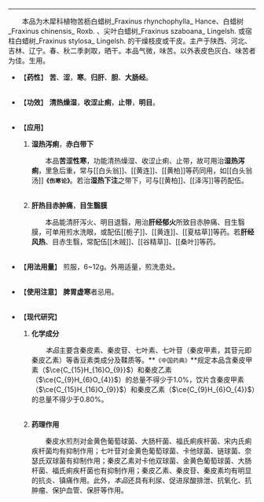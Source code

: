 ---

&emsp;&emsp;本品为木犀科植物苦枥白蜡树_Fraxinus rhynchophylla_ Hance、白蜡树_Fraxinus chinensis_ Roxb. 、尖叶白蜡树_Fraxinus szaboana_ Lingelsh. 或宿柱白蜡树_Fraxinus stylosa_ Lingelsh. 的干燥枝皮或干皮。主产于陕西、河北、吉林、辽宁。春、秋二季剥取，晒干。本品气微，味苦。以外表皮色灰白、味苦者为佳。生用。

- 【**药性**】
	**苦**、**涩**，**寒**。**归肝**、**胆**、**大肠经**。<br></br>

- 【**功效**】
	**清热燥湿**，**收涩止痢**，**止带**，**明目**。<br></br>

- 【**应用**】
	1. **湿热泻痢**，**赤白带下**
		
		&emsp;&emsp;本品**苦涩性寒**，功能清热燥湿、收涩止痢、止带，故可用治**湿热泻痢**，里急后重，常与[[白头翁]]、[[黄连]]、[[黄柏]]等药同用，如[[白头翁汤]]**`《伤寒论》`**。若治**湿热下注**之带下，可与[[黄柏]]、[[泽泻]]等药配伍。<br></br>
	
	2. **肝热目赤肿痛**，**目生翳膜**
		
		&emsp;&emsp;本品能清肝泻火、明目退翳，用治**肝经郁火**所致目赤肿痛、目生翳膜，可单用煎水洗眼，或配伍[[栀子]]、[[黄连]]、[[夏枯草]]等药。若**肝经风热**、目赤生翳，常配伍[[木贼]]、[[谷精草]]、[[桑叶]]等药。<br></br>

- 【**用法用量**】
	煎服，6~12g。外用适量，煎洗患处。<br></br>

- 【**使用注意**】
	**脾胃虚寒**者忌用。<br></br>

- 【**现代研究**】
	1. **化学成分**
		
		&emsp;&emsp;<dfn>本品</dfn>主要含秦皮素、秦皮苷、七叶素、七叶苷（秦皮甲素，其苷元即秦皮乙素）等香豆素类成分及鞣质等。**`《中国药典》`**规定本品含秦皮甲素（$\ce{C_{15}H_{16}O_{9}}$）和秦皮乙素（$\ce{C_{9}H_{6}O_{4}}$）的总量不得少于1.0%，饮片含秦皮甲素（$\ce{C_{15}H_{16}O_{9}}$）和秦皮乙素（$\ce{C_{9}H_{6}O_{4}}$）的总量不得少于0.80%。<br></br>
	
	2. **药理作用**
		
		&emsp;&emsp;秦皮水煎剂对金黄色葡萄球菌、大肠杆菌、福氏痢疾杆菌、宋内氏痢疾杆菌均有抑制作用；七叶苷对金黄色葡萄球菌、卡他球菌、链球菌、奈瑟氏双球菌有抑制作用；秦皮乙素对卡他双球菌、金黄色葡萄球菌、大肠杆菌、福氏痢疾杆菌也有抑制作用；秦皮乙素、秦皮苷、秦皮素均有明显的抗炎<dfn>、</dfn>镇痛作用。此外，<dfn>本品</dfn>还具有利尿、促进尿酸排泄、抗氧化、抗肿瘤、保护血管、保肝等作用。
